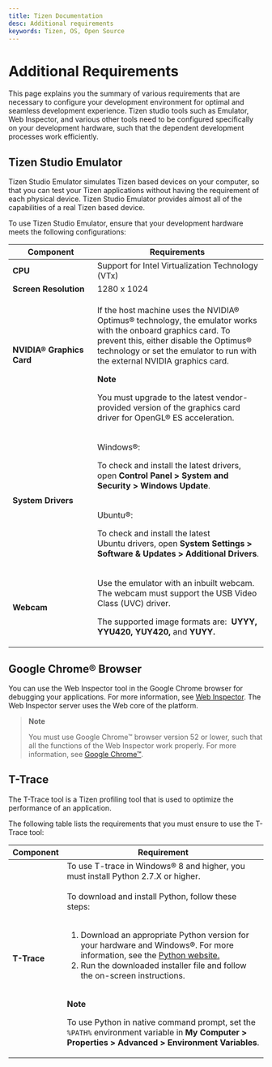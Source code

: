 ```yaml
---
title: Tizen Documentation
desc: Additional requirements
keywords: Tizen, OS, Open Source
---
```


# Additional Requirements

This page explains you the summary of various requirements that are necessary to configure your development environment for optimal and seamless development experience. Tizen studio tools such as Emulator, Web Inspector, and various other tools need to be configured specifically on your development hardware, such that the dependent development processes work efficiently. 

## Tizen Studio Emulator 

Tizen Studio Emulator simulates Tizen based devices on your computer, so that you can test your Tizen applications without having the requirement of each physical device. Tizen Studio Emulator provides almost all of the capabilities of a real Tizen based device.

To use Tizen Studio Emulator, ensure that your development hardware meets the following configurations:

<table>
<thead>
<tr style="height: 18px;">
<th style="width: 205.783px; height: 18px;"><strong>Component</strong></th>
<th style="width: 505.217px; height: 18px;"><strong>Requirements&nbsp;</strong></th>
</tr>
</thead>
<tbody>
<tr style="height: 18px;">
<td style="width: 205.783px; height: 18px;"><strong>CPU</strong></td>
<td style="width: 505.217px; height: 18px;">Support for Intel Virtualization Technology (VTx)</td>
</tr>
<tr style="height: 18px;">
<td style="width: 205.783px; height: 18px;"><strong>Screen Resolution</strong></td>
<td style="width: 505.217px; height: 18px;">1280 x 1024</td>
</tr>
<tr style="height: 165px;">
<td style="width: 205.783px; height: 165px;">
<p><strong>NVIDIA&reg; Graphics Card</strong></p>
<p>&nbsp;</p>
</td>
<td style="width: 505.217px; height: 165px;">
<p>If the host machine uses the NVIDIA&reg; Optimus&reg; technology, the emulator works with the onboard graphics card. To prevent this, either disable the Optimus&reg; technology or set the emulator to run with the external NVIDIA graphics card.</p>
<p><b>Note</b></p> You must upgrade to the latest vendor-provided version of the graphics card driver for OpenGL&reg; ES acceleration.</p>
</td>
</tr>
<tr style="height: 92.6px;">
<td style="width: 205.783px; height: 188.6px;" rowspan="2"><strong>System Drivers</strong>&nbsp;</td>
<td style="width: 505.217px; height: 92.6px;">
<p>Windows&reg;:</p>
<p>To check and install the latest drivers, open&nbsp;<strong>Control Panel &gt; System and Security &gt; Windows Update</strong>.</p>
</td>
</tr>
<tr style="height: 96px;">
<td style="width: 505.217px; height: 96px;">
<p>Ubuntu&reg;:&nbsp;</p>
<p>To check and install the latest Ubuntu&nbsp;drivers, open&nbsp;<strong>System Settings &gt; Software &amp; Updates &gt; Additional Drivers</strong>.</p>
</td>
</tr>
<tr style="height: 114px;">
<td style="width: 205.783px; height: 114px;"><strong>Webcam</strong></td>
<td style="width: 505.217px; height: 114px;">
<p>Use the emulator with an inbuilt webcam. The webcam must support the USB Video Class (UVC) driver.</p>
<p>The&nbsp;supported image formats are: &nbsp;<strong>UYYY, YYU420, YUY420,</strong> and <strong>YUYY.</strong></p>
</td>
</tr>
</tbody>
</table>

## Google Chrome&reg; Browser 

You can use the Web Inspector tool in the Google Chrome browser for debugging your applications. For more information, see [Web Inspector](../web-tools/web-inspector.md). The Web Inspector server uses the Web core of the platform.

>**Note**
>
>You must use Google Chrome&trade; browser version 52 or lower, such that all the functions of the Web Inspector work properly. For more information, see [Google Chrome&trade;](http://www.slimjet.com/chrome/google-chrome-old-version.php).

## T-Trace 

The T-Trace tool is a Tizen profiling tool that is used to optimize the performance of an application.

The following table lists the requirements that you must ensure to use the T-Trace tool:

<table>
<thead>
<tr>
<th>Component</th>
<th>Requirement</th>
</tr>
</thead>
<tbody>
<tr>
<td>
<b>T-Trace</b> 
</td>
<td>To use T-trace in Windows&reg; 8 and higher, you must install Python 2.7.X or higher.
<br> <br>
To download and install Python, follow these steps: <br>
<br>
<ol>
<li> Download an appropriate Python version for your hardware and Windows&reg;. For more information, see the  <a href="https://www.python.org/downloads/">Python website.</a>
</li>

<li>Run the downloaded installer file and follow the on-screen instructions.</li>
</ol>

<br><strong>Note</strong>

To use Python in native command prompt, set the <code>%PATH%</code> environment variable in <strong>My Computer > Properties > Advanced > Environment Variables</strong>.
</td>
</tr>
</tbody>
</table>
